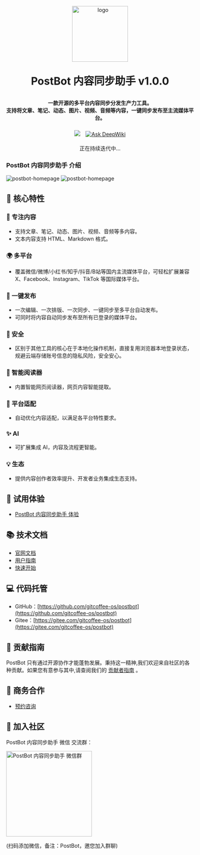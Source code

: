 <p align="center">
	<img alt="logo" src="https://cdn.exmay.com/exmay/exmay-app/static/images/postbot_logo.svg" width="150" height="150">
</p>
<h1 align="center" style="margin: 30px 0 30px; font-weight: bold;">PostBot 内容同步助手 v1.0.0</h1>
<h4 align="center">
	一款开源的多平台内容同步分发生产力工具。
	<br />
	支持将文章、笔记、动态、图片、视频、音频等内容，一键同步发布至主流媒体平台。
</h4>
<p align="center">
	<a href="https://github.com/gitcoffee-os/postbot/blob/main/LICENSE" style="display:inline-block;margin:5px;">
		<img src="https://img.shields.io/github/license/gitcoffee-os/postbot.svg?labelColor=47caff&color=bd34fe">
	</a>
	<a href="https://deepwiki.com/gitcoffee-os/postbot" style="display:inline-block;margin:5px;">
        <img alt="Ask DeepWiki" src="https://deepwiki.com/badge.svg">
    </a>
</p>
<p align="center">
	正在持续迭代中...
</p>

### PostBot 内容同步助手 介绍
![postbot-homepage](https://cdn.exmay.com/exmay/exmay-app/static/images/postbot_homepage.png)
![postbot-homepage](https://cdn.exmay.com/exmay/exmay-app/static/images/postbot_homepage_dark.png)

## 🌟 核心特性
### 📝 专注内容
   - 支持文章、笔记、动态、图片、视频、音频等多内容。
   - 文本内容支持 HTML、Markdown 格式。
###  🌍 多平台
   - 覆盖微信/微博/小红书/知乎/抖音/B站等国内主流媒体平台，可轻松扩展兼容 X、Facebook、Instagram、TikTok 等国际媒体平台。
### 🚀 一键发布
   - 一次编辑、一次排版、一次同步、一键同步至多平台自动发布。
   - 可同时将内容自动同步发布至所有已登录的媒体平台。
### 🔐 安全
   - 区别于其他工具的核心在于本地化操作机制，直接复用浏览器本地登录状态，规避云端存储账号信息的隐私风险，安全安心。
### 📖 智能阅读器
   - 内置智能网页阅读器，网页内容智能提取。
### 🎯 平台适配
   - 自动优化内容适配，以满足各平台特性要求。
### ✨ AI
   - 可扩展集成 AI，内容及流程更智能。
### 💡 生态
   - 提供内容创作者效率提升、开发者业务集成生态支持。

## 👀 试用体验
- [PostBot 内容同步助手 体验](https://postbot.exmay.com/exmay/postbot/center/home)

## 📚 技术文档
- [官网文档](https://postbot.exmay.com/docs)
- [用户指南](https://postbot.exmay.com/docs/README)
- [快速开始](https://postbot.exmay.com/docs/quickstart)

## 💻 代码托管
- GitHub：[https://github.com/gitcoffee-os/postbot](https://github.com/gitcoffee-os/postbot)
- Gitee：[https://gitee.com/gitcoffee-os/postbot](https://gitee.com/gitcoffee-os/postbot)

## 🙌 贡献指南

PostBot 只有通过开源协作才能蓬勃发展。秉持这一精神,我们欢迎来自社区的各种贡献。如果您有意参与其中,请查阅我们的 [贡献者指南](https://postbot.exmay.com/docs/contributing) 。

## 🤝 商务合作

- [预约咨询](https://postbot.exmay.com/docs/partner)

## 👥 加入社区
PostBot 内容同步助手 微信 交流群：

<img src="" width="230px" title="PostBot 内容同步助手 微信群" />

(扫码添加微信，备注：PostBot，邀您加入群聊)
